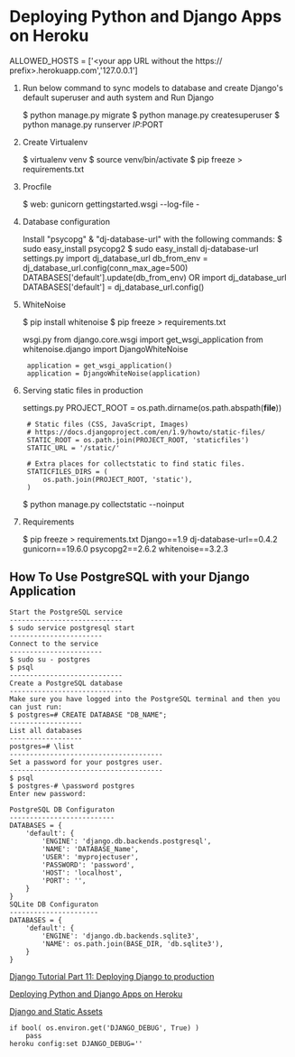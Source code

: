 # Deploying Python and Django Apps on Heroku
ALLOWED_HOSTS = ['<your app URL without the https:// prefix>.herokuapp.com','127.0.0.1']

1) Run below command to sync models to database and create Django's default superuser and auth system and Run Django

    $ python manage.py migrate
    $ python manage.py createsuperuser
    $ python manage.py runserver $IP:$PORT

3) Create Virtualenv

    $ virtualenv venv
    $ source venv/bin/activate
    $ pip freeze > requirements.txt

4) Procfile

    $ web: gunicorn gettingstarted.wsgi --log-file -

5) Database configuration

    Install "psycopg" & "dj-database-url" with the following commands:
    $ sudo easy_install psycopg2
    $ sudo easy_install dj-database-url
    settings.py
        import dj_database_url
        db_from_env = dj_database_url.config(conn_max_age=500)
        DATABASES['default'].update(db_from_env)
    OR
        import dj_database_url
        DATABASES['default'] =  dj_database_url.config()

6) WhiteNoise

    $ pip install whitenoise
    $ pip freeze > requirements.txt
    
    wsgi.py
        from django.core.wsgi import get_wsgi_application
        from whitenoise.django import DjangoWhiteNoise
        
        application = get_wsgi_application()
        application = DjangoWhiteNoise(application)

7) Serving static files in production

    settings.py
        PROJECT_ROOT = os.path.dirname(os.path.abspath(__file__))
        
        # Static files (CSS, JavaScript, Images)
        # https://docs.djangoproject.com/en/1.9/howto/static-files/
        STATIC_ROOT = os.path.join(PROJECT_ROOT, 'staticfiles')
        STATIC_URL = '/static/'
        
        # Extra places for collectstatic to find static files.
        STATICFILES_DIRS = (
            os.path.join(PROJECT_ROOT, 'static'),
        )
    $ python manage.py collectstatic --noinput


8) Requirements

    $ pip freeze > requirements.txt
        Django==1.9
        dj-database-url==0.4.2
        gunicorn==19.6.0
        psycopg2==2.6.2
        whitenoise==3.2.3

## How To Use PostgreSQL with your Django Application

    Start the PostgreSQL service
    ----------------------------
    $ sudo service postgresql start
    -----------------------
    Connect to the service
    -----------------------
    $ sudo su - postgres
    $ psql
    ----------------------------
    Create a PostgreSQL database
    ----------------------------
    Make sure you have logged into the PostgreSQL terminal and then you can just run:
    $ postgres=# CREATE DATABASE "DB_NAME";
    ------------------
    List all databases
    ------------------
    postgres=# \list
    --------------------------------------
    Set a password for your postgres user.
    --------------------------------------
    $ psql
    $ postgres-# \password postgres
    Enter new password:
    
    PostgreSQL DB Configuraton
    --------------------------
    DATABASES = {
        'default': {
            'ENGINE': 'django.db.backends.postgresql',
            'NAME': 'DATABASE_Name',
            'USER': 'myprojectuser',
            'PASSWORD': 'password',
            'HOST': 'localhost',
            'PORT': '',
        }
    }
    SQLite DB Configuraton
    ----------------------
    DATABASES = {
        'default': {
            'ENGINE': 'django.db.backends.sqlite3',
            'NAME': os.path.join(BASE_DIR, 'db.sqlite3'),
        }
    }


[Django Tutorial Part 11: Deploying Django to production](https://developer.mozilla.org/en-US/docs/Learn/Server-side/Django/Deployment)

[Deploying Python and Django Apps on Heroku](https://devcenter.heroku.com/articles/deploying-python)

[Django and Static Assets](https://devcenter.heroku.com/articles/django-assets)

    if bool( os.environ.get('DJANGO_DEBUG', True) )
    	pass
    heroku config:set DJANGO_DEBUG=''
